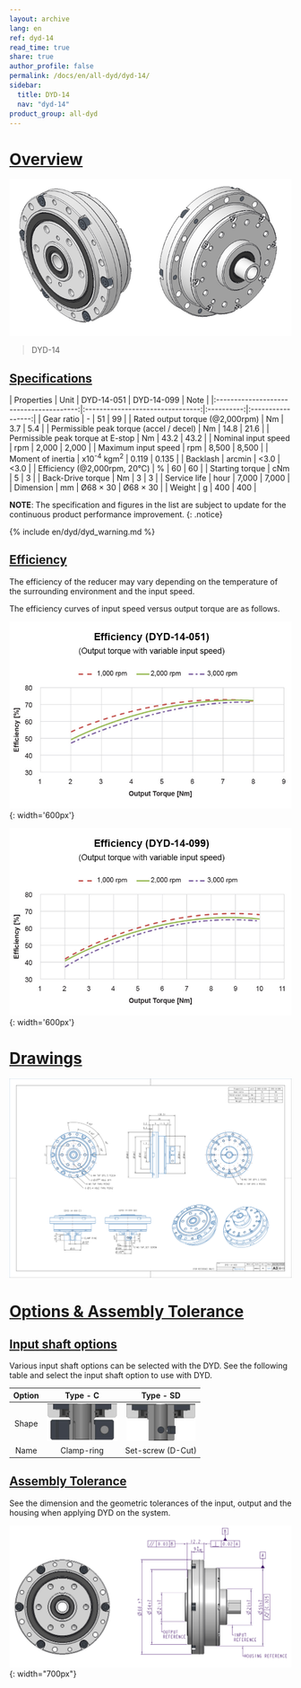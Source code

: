 ```yaml
---
layout: archive
lang: en
ref: dyd-14
read_time: true
share: true
author_profile: false
permalink: /docs/en/all-dyd/dyd-14/
sidebar:
  title: DYD-14
  nav: "dyd-14"
product_group: all-dyd
---
```


# [Overview](#overview)

![](/assets/images/dyd/dyd_14_product_image_01.png)

> DYD-14

## [Specifications](#specifications)

|               Properties                |               Unit               | DYD-14-051 | DYD-14-099 | Note |
|:---------------------------------------:|:--------------------------------:|:----------:|:-----------------:|
|               Gear ratio                |                \-                |     51     |        99         |
|     Rated output torque (@2,000rpm)     |                Nm                |    3.7     |        5.4        |
| Permissible peak torque (accel / decel) |                Nm                |    14.8    |       21.6        |
|    Permissible peak torque at E-stop    |                Nm                |    43.2    |       43.2        |
|           Nominal input speed           |               rpm                |   2,000    |       2,000       |
|           Maximum input speed           |               rpm                |   8,500    |       8,500       |
|            Moment of inertia            | x10<sup>-4</sup> kgm<sup>2</sup> |   0.119    |       0.135       |
|                Backlash                 |              arcmin              |    <3.0    |       <3.0        |
|       Efficiency (@2,000rpm, 20℃)       |                %                 |     60     |        60         |
|             Starting torque             |               cNm                |     5      |         3         |
|            Back-Drive torque            |                Nm                |     3      |         3         |
|              Service life               |               hour               |   7,000    |       7,000       |
|                Dimension                |                mm                |  Ø68 × 30  |     Ø68 × 30      |
|                 Weight                  |                g                 |    400     |        400        |

**NOTE**: The specification and figures in the list are subject to update for the continuous product performance improvement.
{: .notice}

{% include en/dyd/dyd_warning.md %}

## [Efficiency](#efficiency)

The efficiency of the reducer may vary depending on the temperature of the surrounding environment and the input speed.  

The efficiency curves of input speed versus output torque are as follows.  

![](/assets/images/dyd/efficiency_dyd_14_051.jpg){: width='600px'}

![](/assets/images/dyd/efficiency_dyd_14_099.jpg){: width='600px'}

# [Drawings](#drawings)

![](/assets/images/dyd/dyd_14_drawing_update.png)

# [Options & Assembly Tolerance](#options--assembly-tolerance)

## [Input shaft options](#input-shaft-options)

Various input shaft options can be selected with the DYD. See the following table and select the input shaft option to use with DYD. 

| Option |                Type - C                |                Type - SD                 |
|:------:|:--------------------------------------:|:---------------------------------------:|
| Shape  | ![](/assets/images/dyd/dyd_c_type.png) | ![](/assets/images/dyd/dyd_sd_type.png) |
|  Name  |               Clamp-ring               |                 Set-screw (D-Cut)                  |

## [Assembly Tolerance](#assembly-tolerance)

See the dimension and the geometric tolerances of the input, output and the housing when applying DYD on the system.

![](/assets/images/dyd/dyd_14_assembly_tollerance_01.png){: width="700px"}

